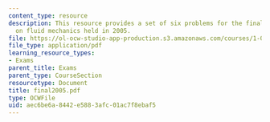 ```yaml
---
content_type: resource
description: This resource provides a set of six problems for the final examination
  on fluid mechanics held in 2005.
file: https://ol-ocw-studio-app-production.s3.amazonaws.com/courses/1-060-engineering-mechanics-ii-spring-2006/aec6be6a8442e5883afc01ac7f8ebaf5_final2005.pdf
file_type: application/pdf
learning_resource_types:
- Exams
parent_title: Exams
parent_type: CourseSection
resourcetype: Document
title: final2005.pdf
type: OCWFile
uid: aec6be6a-8442-e588-3afc-01ac7f8ebaf5
---
```


